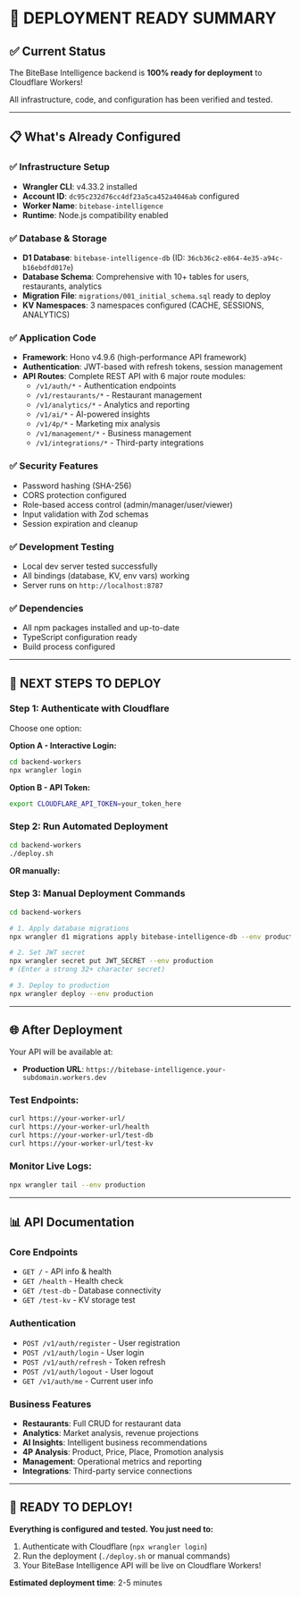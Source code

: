 # 🎯 DEPLOYMENT READY SUMMARY

## ✅ Current Status
The BiteBase Intelligence backend is **100% ready for deployment** to Cloudflare Workers! 

All infrastructure, code, and configuration has been verified and tested.

---

## 📋 What's Already Configured

### ✅ **Infrastructure Setup**
- **Wrangler CLI**: v4.33.2 installed
- **Account ID**: `dc95c232d76cc4df23a5ca452a4046ab` configured
- **Worker Name**: `bitebase-intelligence`
- **Runtime**: Node.js compatibility enabled

### ✅ **Database & Storage**
- **D1 Database**: `bitebase-intelligence-db` (ID: `36cb36c2-e864-4e35-a94c-b16ebdfd017e`)
- **Database Schema**: Comprehensive with 10+ tables for users, restaurants, analytics
- **Migration File**: `migrations/001_initial_schema.sql` ready to deploy
- **KV Namespaces**: 3 namespaces configured (CACHE, SESSIONS, ANALYTICS)

### ✅ **Application Code**
- **Framework**: Hono v4.9.6 (high-performance API framework)
- **Authentication**: JWT-based with refresh tokens, session management
- **API Routes**: Complete REST API with 6 major route modules:
  - `/v1/auth/*` - Authentication endpoints
  - `/v1/restaurants/*` - Restaurant management
  - `/v1/analytics/*` - Analytics and reporting  
  - `/v1/ai/*` - AI-powered insights
  - `/v1/4p/*` - Marketing mix analysis
  - `/v1/management/*` - Business management
  - `/v1/integrations/*` - Third-party integrations

### ✅ **Security Features**
- Password hashing (SHA-256)
- CORS protection configured
- Role-based access control (admin/manager/user/viewer)
- Input validation with Zod schemas
- Session expiration and cleanup

### ✅ **Development Testing**
- Local dev server tested successfully
- All bindings (database, KV, env vars) working
- Server runs on `http://localhost:8787`

### ✅ **Dependencies**
- All npm packages installed and up-to-date
- TypeScript configuration ready
- Build process configured

---

## 🚀 **NEXT STEPS TO DEPLOY**

### Step 1: Authenticate with Cloudflare
Choose one option:

**Option A - Interactive Login:**
```bash
cd backend-workers
npx wrangler login
```

**Option B - API Token:**
```bash
export CLOUDFLARE_API_TOKEN=your_token_here
```

### Step 2: Run Automated Deployment
```bash
cd backend-workers
./deploy.sh
```

**OR manually:**

### Step 3: Manual Deployment Commands
```bash
cd backend-workers

# 1. Apply database migrations
npx wrangler d1 migrations apply bitebase-intelligence-db --env production

# 2. Set JWT secret
npx wrangler secret put JWT_SECRET --env production
# (Enter a strong 32+ character secret)

# 3. Deploy to production
npx wrangler deploy --env production
```

---

## 🌐 **After Deployment**

Your API will be available at:
- **Production URL**: `https://bitebase-intelligence.your-subdomain.workers.dev`

### Test Endpoints:
```bash
curl https://your-worker-url/
curl https://your-worker-url/health  
curl https://your-worker-url/test-db
curl https://your-worker-url/test-kv
```

### Monitor Live Logs:
```bash
npx wrangler tail --env production
```

---

## 📊 **API Documentation**

### Core Endpoints
- `GET /` - API info & health
- `GET /health` - Health check
- `GET /test-db` - Database connectivity
- `GET /test-kv` - KV storage test

### Authentication
- `POST /v1/auth/register` - User registration  
- `POST /v1/auth/login` - User login
- `POST /v1/auth/refresh` - Token refresh
- `POST /v1/auth/logout` - User logout
- `GET /v1/auth/me` - Current user info

### Business Features
- **Restaurants**: Full CRUD for restaurant data
- **Analytics**: Market analysis, revenue projections
- **AI Insights**: Intelligent business recommendations
- **4P Analysis**: Product, Price, Place, Promotion analysis
- **Management**: Operational metrics and reporting
- **Integrations**: Third-party service connections

---

## 🎉 **READY TO DEPLOY!**

**Everything is configured and tested. You just need to:**
1. Authenticate with Cloudflare (`npx wrangler login`)
2. Run the deployment (`./deploy.sh` or manual commands)
3. Your BiteBase Intelligence API will be live on Cloudflare Workers!

**Estimated deployment time**: 2-5 minutes